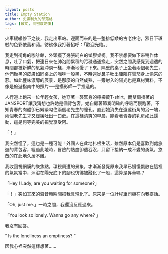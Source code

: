 ```yaml
---
layout: posts
title: Empty Station
author: 史蛋利九的部落格
tags: [散文, 高密度詞藻]
---
```

火車緩緩停下之後，我走出車站。迎面而來的是一整排低矮的古老住宅，烈日下斑駁的色彩依舊和藹。彷彿像我打著招呼：「歡迎光臨。」
<!--more-->
我走到街角的咖啡館，外頭擺了幾張純白的塑膠桌椅。我不禁想要做下來稍作休息，吐了口氣，把連日來在肺泡間累積的污穢通通換走，突然之間我感覺到週遭的時間都被新鮮的氧氣沖淡一樣，漸漸地慢了下來。隔壁的桌子上坐著兩個老先生，他們黝黑的皮膚如同桌上的咖啡一般黑，不時還從鼻子吐出陣陣在雪茄身上偷來的菸。如此豐味濃醇的辰景，是那麼的自然成熟，一旁射入的陽光也是真材實料，不像是旅遊指南中的照片──是攝影師一手捏造的。

人行道上跑來一位年輕女孩，她穿著一襲緊身的檸檬黃T-shirt，而雙肩掛著的JANSPORT讓我猜想也許她是個背包客。她自顧著節奏明確的呼吸而慢跑著，不知青春的肉體卻已緊緊勾住兩個老先生的瞳孔。直到她消失在遠遠街角的另一端，兩個老先生才又緩緩吐出一口菸。在這樣清爽的早晨，能看著青春的乳房如此蠕動，這是何等完美的視覺享受阿。

「！」

我突然懂了，這也是一種可能！外國人在此地扎根生活，雖然原本仍是喜歡到處旅遊的背包客，經過此地時，冒險的熱血卻遭吞沒，只留下接納一成不變的勇氣，悠哉的在此地久居不離。

我收回視網膜的聚焦點，環視周遭的景象，才漸漸發覺原來我早已慢慢飄散在這裡的氣氛當中，沐浴在陽光底下的腳也彷彿被融化了一般，這算是昇華嗎？

「Hey ! Lady, are you waiting for someone?」

「！」突如其來的聲音轉瞬間把我具現化了。原來是一位計程車司機在向我搭話。

「Oh, just me.」一時之間，我還沒反應過來。

「You look so lonely. Wanna go any where? 」

我沒有回答。

“ Is the loneliness an emptiness? ”

因我心裡突然這樣想著……

